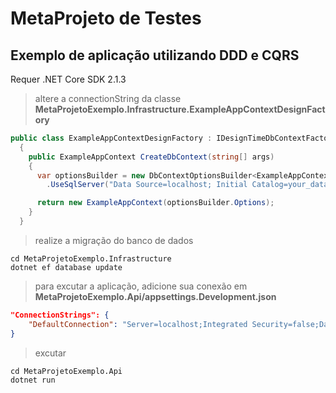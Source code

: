 # MetaProjeto de Testes

## Exemplo de aplicação utilizando DDD e CQRS

Requer .NET Core SDK 2.1.3

> altere a connectionString da classe **MetaProjetoExemplo.Infrastructure.ExampleAppContextDesignFactory**
```csharp
public class ExampleAppContextDesignFactory : IDesignTimeDbContextFactory<ExampleAppContext>
  {
    public ExampleAppContext CreateDbContext(string[] args)
    {
      var optionsBuilder = new DbContextOptionsBuilder<ExampleAppContext>()
        .UseSqlServer("Data Source=localhost; Initial Catalog=your_database; Integrated Security=false; User Id=your_user; Password=your_password;");

      return new ExampleAppContext(optionsBuilder.Options);
    }
  }
```
> realize a migração do banco de dados
```terminal
cd MetaProjetoExemplo.Infrastructure
dotnet ef database update
```
> para excutar a aplicação, adicione sua conexão em **MetaProjetoExemplo.Api/appsettings.Development.json**
```json
"ConnectionStrings": {
    "DefaultConnection": "Server=localhost;Integrated Security=false;Database=your_database;User=your_user;Password=your_password"
}
```
> excutar
```terminal
cd MetaProjetoExemplo.Api
dotnet run
```
